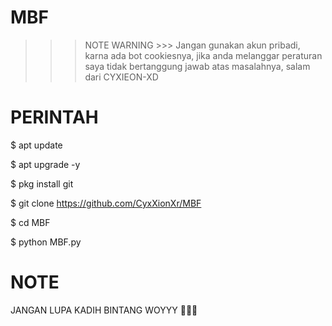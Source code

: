 # MBF

>>> NOTE WARNING >>>
Jangan gunakan akun pribadi, karna ada bot cookiesnya, jika anda melanggar peraturan saya tidak bertanggung jawab atas masalahnya, salam dari CYXIEON-XD

# PERINTAH

$ apt update

$ apt upgrade -y

$ pkg install git

$ git clone https://github.com/CyxXionXr/MBF

$ cd MBF

$ python MBF.py

# NOTE

JANGAN LUPA KADIH BINTANG WOYYY 🌟🌟🌟

